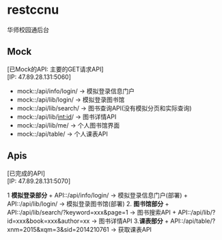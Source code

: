 # restccnu

华师校园通后台

## Mock
[已Mock的API: 主要的GET请求API]<br/>
[IP: 47.89.28.131:5060]

+ mock::/api/info/login/ -> 模拟登录信息门户
+ mock::/api/lib/login/ -> 模拟登录图书馆
+ mock::/api/lib/search/ -> 图书查询API(没有模拟分页和实际查询)
+ mock::/api/lib/<int:id>/ -> 图书详情API
+ mock::/api/lib/me/ -> 个人图书馆界面
+ mock::/api/table/ -> 个人课表API

## Apis
[已完成的API] <br/>
[IP: 47.89.28.131:5070]

1 **模拟登录部分**
    + API::/api/info/login/                             -> 模拟登录信息门户(部署)
    + API::/api/lib/login/                              -> 模拟登录图书馆(部署)
2. **图书馆部分**
    + API::/api/lib/search/?keyword=xxx&page=1          -> 图书搜索API
    + API::/api/lib/?id=xxx&book=xxx&author=xx          -> 图书详情API
3.**课表部分**
    + API::/api/table/?xnm=2015&xqm=3&sid=2014210761    -> 获取课表API
